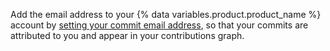 Add the email address to your {% data variables.product.product_name %} account by [setting your commit email address](/articles/setting-your-commit-email-address), so that your commits are attributed to you and appear in your contributions graph.

